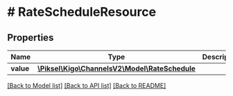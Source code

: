 # # RateScheduleResource

## Properties

Name | Type | Description | Notes
------------ | ------------- | ------------- | -------------
**value** | [**\Piksel\Kigo\ChannelsV2\Model\RateSchedule**](RateSchedule.md) |  | [optional]

[[Back to Model list]](../../README.md#models) [[Back to API list]](../../README.md#endpoints) [[Back to README]](../../README.md)
